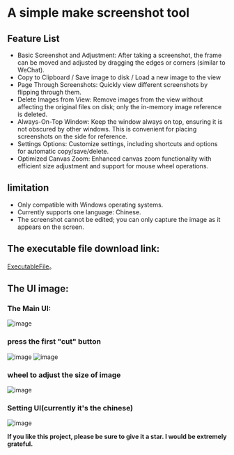 # A simple make screenshot tool

## Feature List
- Basic Screenshot and Adjustment: After taking a screenshot, the frame can be moved and adjusted by dragging the edges or corners (similar to WeChat).
- Copy to Clipboard / Save image to disk / Load a new image to the view
- Page Through Screenshots: Quickly view different screenshots by flipping through them.
- Delete Images from View: Remove images from the view without affecting the original files on disk; only the in-memory image reference is deleted.
- Always-On-Top Window: Keep the window always on top, ensuring it is not obscured by other windows. This is convenient for placing screenshots on the side for reference.
- Settings Options: Customize settings, including shortcuts and options for automatic copy/save/delete.
- Optimized Canvas Zoom: Enhanced canvas zoom functionality with efficient size adjustment and support for mouse wheel operations.

## limitation
- Only compatible with Windows operating systems.
- Currently supports one language: Chinese.
- The screenshot cannot be edited; you can only capture the image as it appears on the screen.

## The executable file download link:
[ExecutableFile]()。

## The UI image:
### The Main UI:
![image](https://github.com/user-attachments/assets/f05b42a9-5037-454f-9cee-4b82b517d7e4)

### press the first "cut" button
![image](https://github.com/user-attachments/assets/5eb36c5a-de26-419a-ba12-a6077b605664)
![image](https://github.com/user-attachments/assets/62aa3d73-c59d-4cb3-8580-0ff3e0a98917)

### wheel to adjust the size of image
![image](https://github.com/user-attachments/assets/8b94c811-7fcb-42aa-b51a-c4a4cb8a437c)

### Setting UI(currently it's the chinese)
![image](https://github.com/user-attachments/assets/49823e5c-2659-4008-be78-46d439496067)


**If you like this project, please be sure to give it a star. I would be extremely grateful.**
